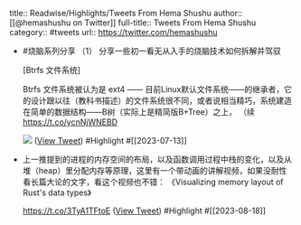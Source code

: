 title:: Readwise/Highlights/Tweets From Hema Shushu
author:: [[@hemashushu on Twitter]]
full-title:: Tweets From Hema Shushu
category:: #tweets
url:: https://twitter.com/hemashushu

- #烧脑系列分享 （1）
  分享一些初一看无从入手的烧脑技术如何拆解并驾驭
  
  [Btrfs 文件系统]
  
  Btrfs 文件系统被认为是 ext4 —— 目前Linux默认文件系统——的继承者，它的设计跟以往（教科书描述）的文件系统很不同，或者说相当精巧，系统建造在简单的数据结构——B树（实际上是精简版B+Tree）之上，
  （续 https://t.co/ycnNjWNEBD
  
  ![](https://pbs.twimg.com/media/F0ztxcVaEAAOcKY.jpg) ([View Tweet](https://twitter.com/hemashushu/status/1678986265587507200)) #Highlight #[[2023-07-13]]
- 上一推提到的进程的内存空间的布局，以及函数调用过程中栈的变化，以及从堆（heap）里分配内存等原理，这里有一个带动画的讲解视频，如果没耐性看长篇大论的文字，看这个视频也不错：
  《Visualizing memory layout of Rust's data types》
  
  https://t.co/3TyA1TFtoE ([View Tweet](https://twitter.com/hemashushu/status/1692477842230263882)) #Highlight #[[2023-08-18]]